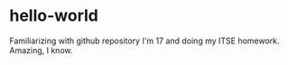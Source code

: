 # hello-world
Familiarizing with github repository
I'm 17 and doing my ITSE homework. Amazing, I know. 
